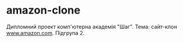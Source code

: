 # amazon-clone
Дипломний проект комп'ютерна академія "Шаг". Тема: сайт-клон www.amazon.com. Підгрупа 2.

